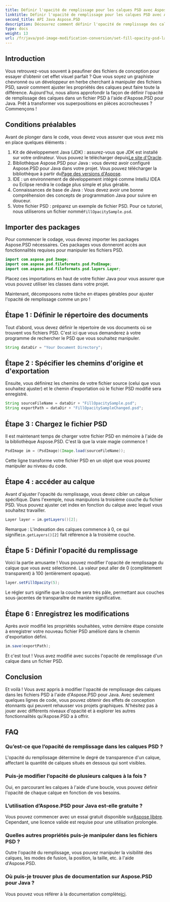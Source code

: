 ```yaml
---
title: Définir l'opacité de remplissage pour les calques PSD avec Aspose.PSD Java
linktitle: Définir l'opacité de remplissage pour les calques PSD avec Aspose.PSD Java
second_title: API Java Aspose.PSD
description: Découvrez comment définir l'opacité de remplissage des calques PSD à l'aide d'Aspose.PSD pour Java dans ce guide étape par étape. Améliorez efficacement vos projets de conception graphique.
type: docs
weight: 13
url: /fr/java/psd-image-modification-conversion/set-fill-opacity-psd-layers/
---
```

## Introduction
Vous retrouvez-vous souvent à peaufiner des fichiers de conception pour essayer d’obtenir cet effet visuel parfait ? Que vous soyez un graphiste chevronné ou un développeur en herbe cherchant à manipuler des fichiers PSD, savoir comment ajuster les propriétés des calques peut faire toute la différence. Aujourd'hui, nous allons approfondir la façon de définir l'opacité de remplissage des calques dans un fichier PSD à l'aide d'Aspose.PSD pour Java. Prêt à transformer vos superpositions en pièces accrocheuses ? Commençons !
## Conditions préalables
Avant de plonger dans le code, vous devez vous assurer que vous avez mis en place quelques éléments :
1.  Kit de développement Java (JDK) : assurez-vous que JDK est installé sur votre ordinateur. Vous pouvez le télécharger depuis[Le site d'Oracle](https://www.oracle.com/java/technologies/javase-downloads.html).
2.  Bibliothèque Aspose.PSD pour Java : vous devrez avoir configuré Aspose.PSD pour Java dans votre projet. Vous pouvez télécharger la bibliothèque à partir du[Page des versions d'Aspose](https://releases.aspose.com/psd/java/).
3. IDE : un environnement de développement intégré comme IntelliJ IDEA ou Eclipse rendra le codage plus simple et plus gérable.
4. Connaissances de base de Java : Vous devez avoir une bonne compréhension des concepts de programmation Java pour suivre en douceur.
5.  Votre fichier PSD : préparez un exemple de fichier PSD. Pour ce tutoriel, nous utiliserons un fichier nommé`FillOpacitySample.psd`.
## Importer des packages
Pour commencer le codage, vous devrez importer les packages Aspose.PSD nécessaires. Ces packages vous donneront accès aux fonctionnalités requises pour manipuler les fichiers PSD.
```java
import com.aspose.psd.Image;
import com.aspose.psd.fileformats.psd.PsdImage;
import com.aspose.psd.fileformats.psd.layers.Layer;
```
Placez ces importations en haut de votre fichier Java pour vous assurer que vous pouvez utiliser les classes dans votre projet.

Maintenant, décomposons notre tâche en étapes gérables pour ajuster l'opacité de remplissage comme un pro !
## Étape 1 : Définir le répertoire des documents
Tout d’abord, vous devez définir le répertoire de vos documents où se trouvent vos fichiers PSD. C'est ici que vous demanderez à votre programme de rechercher le PSD que vous souhaitez manipuler.
```java
String dataDir = "Your Document Directory";
```
## Étape 2 : Spécifier les chemins d'origine et d'exportation
Ensuite, vous définirez les chemins de votre fichier source (celui que vous souhaitez ajuster) et le chemin d'exportation où le fichier PSD modifié sera enregistré.
```java
String sourceFileName = dataDir + "FillOpacitySample.psd";
String exportPath = dataDir + "FillOpacitySampleChanged.psd";
```
## Étape 3 : Chargez le fichier PSD
Il est maintenant temps de charger votre fichier PSD en mémoire à l'aide de la bibliothèque Aspose.PSD. C'est là que la vraie magie commence !
```java
PsdImage im = (PsdImage)(Image.load(sourceFileName));
```
Cette ligne transforme votre fichier PSD en un objet que vous pouvez manipuler au niveau du code.
## Étape 4 : accéder au calque
Avant d'ajuster l'opacité du remplissage, vous devez cibler un calque spécifique. Dans l'exemple, nous manipulons la troisième couche du fichier PSD. Vous pouvez ajuster cet index en fonction du calque avec lequel vous souhaitez travailler.
```java
Layer layer = im.getLayers()[2];
```
 Remarque : L'indexation des calques commence à 0, ce qui signifie`im.getLayers()[2]` fait référence à la troisième couche.
## Étape 5 : Définir l'opacité du remplissage
Voici la partie amusante ! Vous pouvez modifier l'opacité de remplissage du calque que vous avez sélectionné. La valeur peut aller de 0 (complètement transparent) à 100 (entièrement opaque).
```java
layer.setFillOpacity(5);
```
 Le régler sur`5` signifie que la couche sera très pâle, permettant aux couches sous-jacentes de transparaître de manière significative.
## Étape 6 : Enregistrez les modifications
Après avoir modifié les propriétés souhaitées, votre dernière étape consiste à enregistrer votre nouveau fichier PSD amélioré dans le chemin d'exportation défini.
```java
im.save(exportPath);
```
Et c'est tout ! Vous avez modifié avec succès l'opacité de remplissage d'un calque dans un fichier PSD.
## Conclusion
Et voilà ! Vous avez appris à modifier l'opacité de remplissage des calques dans les fichiers PSD à l'aide d'Aspose.PSD pour Java. Avec seulement quelques lignes de code, vous pouvez obtenir des effets de conception étonnants qui peuvent rehausser vos projets graphiques. N'hésitez pas à jouer avec différents niveaux d'opacité et à explorer les autres fonctionnalités qu'Aspose.PSD a à offrir.
## FAQ
### Qu’est-ce que l’opacité de remplissage dans les calques PSD ?
L'opacité du remplissage détermine le degré de transparence d'un calque, affectant la quantité de calques situés en dessous qui sont visibles.
### Puis-je modifier l’opacité de plusieurs calques à la fois ?
Oui, en parcourant les calques à l'aide d'une boucle, vous pouvez définir l'opacité de chaque calque en fonction de vos besoins.
### L’utilisation d’Aspose.PSD pour Java est-elle gratuite ?
 Vous pouvez commencer avec un essai gratuit disponible sur[Aspose libère](https://releases.aspose.com/). Cependant, une licence valide est requise pour une utilisation prolongée.
### Quelles autres propriétés puis-je manipuler dans les fichiers PSD ?
Outre l'opacité du remplissage, vous pouvez manipuler la visibilité des calques, les modes de fusion, la position, la taille, etc. à l'aide d'Aspose.PSD.
### Où puis-je trouver plus de documentation sur Aspose.PSD pour Java ?
 Vous pouvez vous référer à la documentation complète[ici](https://reference.aspose.com/psd/java/).